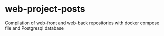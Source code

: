 # web-project-posts

Compilation of web-front and web-back repositories with docker compose file and Postgresql database
